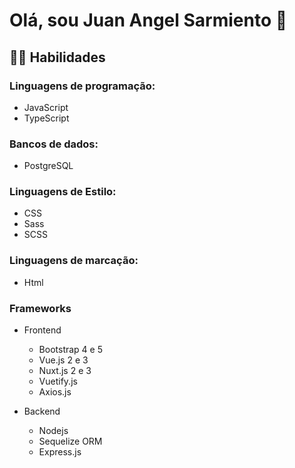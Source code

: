 # Olá, sou Juan Angel Sarmiento 👋

## 👨‍💻 Habilidades
### Linguagens de programação: 
- JavaScript
- TypeScript

### Bancos de dados: 
- PostgreSQL

### Linguagens de Estilo: 
- CSS
- Sass
- SCSS

### Linguagens de marcação: 
- Html

### Frameworks
- Frontend
    - Bootstrap 4 e 5
    - Vue.js 2 e 3
    - Nuxt.js 2 e 3
    - Vuetify.js
    - Axios.js
    
- Backend
    - Nodejs
    - Sequelize ORM
    - Express.js

